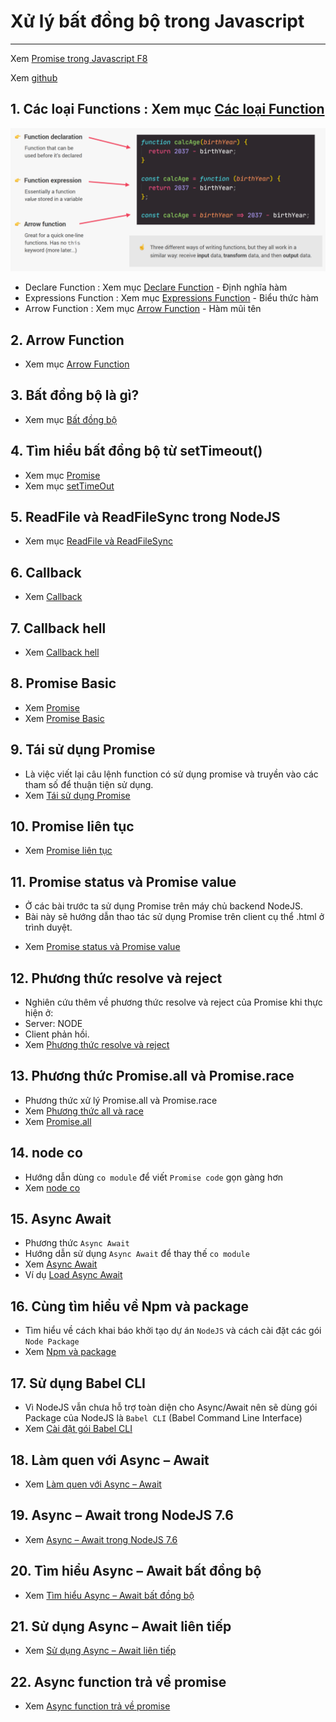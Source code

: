 # Xử lý bất đồng bộ trong Javascript

---
Xem [Promise trong Javascript F8](./f8.md)
<!-- ![Sync](./image/001.png 'Đồng bộ') -->

Xem [github ](https://github.com/yugiking0/khoa-pham-async-await)

## 1. Các loại Functions : Xem mục [Các loại Function](./asset/01/functions.md)

![Các loại Functions](./asset/01/image/001.png "Các loại Functions")

- Declare Function : Xem mục [Declare Function](./asset/01/declare.md) - Định nghĩa hàm
- Expressions Function : Xem mục [Expressions Function](./asset/01/expressions.md) - Biểu thức hàm
- Arrow Function : Xem mục [Arrow Function](./asset/01/arrow.md) - Hàm mũi tên

## 2. Arrow Function

- Xem mục [Arrow Function](./asset/02/arrow-function.md)

## 3. Bất đồng bộ là gì?

- Xem mục [Bất đồng bộ](./asset/03/sync-async.md)

## 4. Tìm hiểu bất đồng bộ từ setTimeout()

- Xem mục [Promise](./asset/05/index.md)
- Xem mục [setTimeOut](./asset/04/set-time-out.md)

## 5. ReadFile và ReadFileSync trong NodeJS

- Xem mục [ReadFile và ReadFileSync](./asset/05/readfilesync.md)

## 6. Callback

- Xem [Callback](./asset/06/index.md)

## 7. Callback hell

- Xem [Callback hell](./asset/07/index.md)

## 8. Promise Basic

- Xem [Promise](./asset/08/infor-promise.md)
- Xem [Promise Basic](./asset/08/index.md)

## 9. Tái sử dụng Promise

- Là việc viết lại câu lệnh function có sử dụng promise và truyền vào các tham số để thuận tiện sử dụng.
- Xem [Tái sử dụng Promise](./asset/09/index.md)

## 10. Promise liên tục

- Xem [Promise liên tục](./asset/10/index.md)

## 11. Promise status và Promise value

- Ở các bài trước ta sử dụng Promise trên máy chủ backend NodeJS.
- Bài này sẽ hướng dẫn thao tác sử dụng Promise trên client cụ thể .html ở trình duyệt.
<!-- ![Sync](./image/001.png 'Đồng bộ') -->
- Xem [Promise status và Promise value](./asset/11/index.md)

## 12. Phương thức resolve và reject

- Nghiên cứu thêm về phương thức resolve và reject của Promise khi thực hiện ở:
- Server: NODE
- Client phản hồi.
- Xem [Phương thức resolve và reject](./asset/12/index.md)

## 13. Phương thức Promise.all và Promise.race

- Phương thức xử lý Promise.all và Promise.race
- Xem [Phương thức all và race](./asset/13/index.md)
- Xem [Promise.all](./asset/13/pr-all.md)

## 14. node co

- Hướng dẫn dùng `co module` để viết `Promise code` gọn gàng hơn
- Xem [node co](./asset/14/index.md)

## 15. Async Await

- Phương thức `Async Await`
- Hướng dẫn sử dụng `Async Await` để thay thế `co module`
- Xem [Async Await](./asset/15/index.md)
- Ví dụ [Load Async Await](./asset/15/vidu.md)

## 16. Cùng tìm hiểu về Npm và package

- Tìm hiểu về cách khai báo khởi tạo dự án `NodeJS` và cách cài đặt các gói `Node Package`
- Xem [Npm và package](./asset/16/index.md)

## 17. Sử dụng Babel CLI

- Vì NodeJS vẫn chưa hỗ trợ toàn diện cho Async/Await nên sẽ dùng gói Package của NodeJS là `Babel CLI` (Babel Command Line Interface)
- Xem [Cài đặt gói Babel CLI](./asset/17/index.md)

## 18. Làm quen với Async – Await

- Xem [Làm quen với Async – Await](./asset/18/index.md)

## 19. Async – Await trong NodeJS 7.6

- Xem [Async – Await trong NodeJS 7.6](./asset/19/index.md)
<!-- ![Sync](./image/001.png 'Đồng bộ') -->

## 20. Tìm hiểu Async – Await bất đồng bộ

- Xem [Tìm hiểu Async – Await bất đồng bộ](./asset/20/index.md)

## 21. Sử dụng Async – Await liên tiếp

- Xem [Sử dụng Async – Await liên tiếp](./asset/21/index.md)

## 22. Async function trả về promise

- Xem [Async function trả về promise](./asset/22/index.md)
